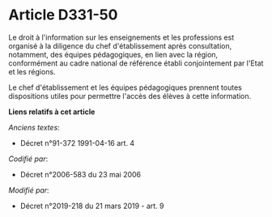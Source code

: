 # Article D331-50

Le droit à l'information sur les enseignements et les professions est organisé à la diligence du chef d'établissement après
consultation, notamment, des équipes pédagogiques, en lien avec la région, conformément au cadre national de référence établi
conjointement par l'Etat et les régions.

Le chef d'établissement et les équipes pédagogiques prennent toutes dispositions utiles pour permettre l'accès des élèves à
cette information.

**Liens relatifs à cet article**

_Anciens textes_:

  - Décret n°91-372 1991-04-16 art. 4

_Codifié par_:

  - Décret n°2006-583 du 23 mai 2006

_Modifié par_:

  - Décret n°2019-218 du 21 mars 2019 - art. 9
